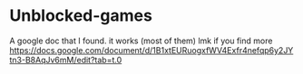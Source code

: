 # Unblocked-games
A google doc that I found. it works (most of them) lmk if you find more 
https://docs.google.com/document/d/1B1xtEURuogxfWV4Exfr4nefqp6y2JYtn3-B8AqJv6mM/edit?tab=t.0

